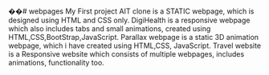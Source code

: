 ��#   w e b p a g e s 
 
My First project AIT clone is a STATIC webpage, which is designed using HTML and CSS only.
DigiHealth is a responsive webpage which also includes tabs and small animations, created using HTML,CSS,BootStrap,JavaScript.
Parallax webpage is a static 3D animation webpage, which i have created using HTML,CSS, JavaScript.
Travel website is a Responsive website which consists of multiple webpages, includes animations, functionality too.
